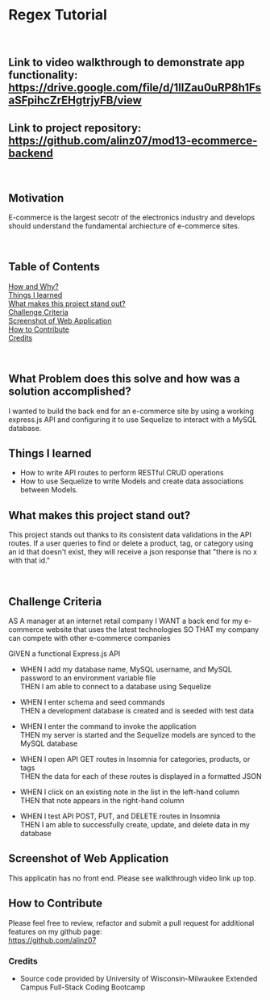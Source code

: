 # Regex Tutorial

<br/>

## **Link** to video walkthrough to demonstrate app functionality: https://drive.google.com/file/d/1IIZau0uRP8h1FsaSFpihcZrEHgtrjyFB/view

## **Link** to project repository: https://github.com/alinz07/mod13-ecommerce-backend

<br/>

## **Motivation**

E-commerce is the largest secotr of the electronics industry and develops should understand the fundamental archiecture of e-commerce sites.

<br/>

## **Table of Contents**

[How and Why?](#what-problem-does-this-solve-and-how-was-a-solution-accomplished) <br/>
[Things I learned](#things-i-learned) <br/>
[What makes this project stand out?](#what-makes-this-project-stand-out) <br/>
[Challenge Criteria](#challenge-criteria)<br/>
[Screenshot of Web Application](#screenshot-of-web-application)<br/>
[How to Contribute](#how-to-contribute)<br/>
[Credits](#credits)<br/>

<br/>

## **What Problem does this solve and how was a solution accomplished?**

I wanted to build the back end for an e-commerce site by using a working express.js API and configuring it to use Sequelize to interact with a MySQL database.
<br/>

## **Things I learned**

-   How to write API routes to perform RESTful CRUD operations
-   How to use Sequelize to write Models and create data associations between Models.
    <br/>

## **What makes this project stand out?**

This project stands out thanks to its consistent data validations in the API routes. If a user queries to find or delete a product, tag, or category using an id that doesn't exist, they will receive a json response that "there is no x with that id."

<br/>

## **Challenge Criteria**

AS A manager at an internet retail company
I WANT a back end for my e-commerce website that uses the latest technologies
SO THAT my company can compete with other e-commerce companies

GIVEN a functional Express.js API<br/>

-   WHEN I add my database name, MySQL username, and MySQL password to an environment variable file<br/>
    THEN I am able to connect to a database using Sequelize

-   WHEN I enter schema and seed commands<br/>
    THEN a development database is created and is seeded with test data

-   WHEN I enter the command to invoke the application<br/>
    THEN my server is started and the Sequelize models are synced to the MySQL database

-   WHEN I open API GET routes in Insomnia for categories, products, or tags<br/>
    THEN the data for each of these routes is displayed in a formatted JSON

-   WHEN I click on an existing note in the list in the left-hand column<br/>
    THEN that note appears in the right-hand column

-   WHEN I test API POST, PUT, and DELETE routes in Insomnia<br/>
    THEN I am able to successfully create, update, and delete data in my database
    <br/>

## **Screenshot of Web Application**

This applicatin has no front end. Please see walkthrough video link up top.
<br/>

## **How to Contribute**

Please feel free to review, refactor and submit a pull request for additional features on my github page: <br/>
https://github.com/alinz07

### **Credits**

-   Source code provided by University of Wisconsin-Milwaukee Extended Campus Full-Stack Coding Bootcamp
